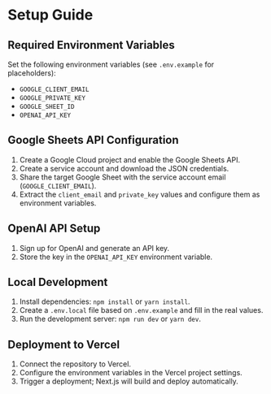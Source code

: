 # Setup Guide

## Required Environment Variables
Set the following environment variables (see `.env.example` for placeholders):
- `GOOGLE_CLIENT_EMAIL`
- `GOOGLE_PRIVATE_KEY`
- `GOOGLE_SHEET_ID`
- `OPENAI_API_KEY`

## Google Sheets API Configuration
1. Create a Google Cloud project and enable the Google Sheets API.
2. Create a service account and download the JSON credentials.
3. Share the target Google Sheet with the service account email (`GOOGLE_CLIENT_EMAIL`).
4. Extract the `client_email` and `private_key` values and configure them as environment variables.

## OpenAI API Setup
1. Sign up for OpenAI and generate an API key.
2. Store the key in the `OPENAI_API_KEY` environment variable.

## Local Development
1. Install dependencies: `npm install` or `yarn install`.
2. Create a `.env.local` file based on `.env.example` and fill in the real values.
3. Run the development server: `npm run dev` or `yarn dev`.

## Deployment to Vercel
1. Connect the repository to Vercel.
2. Configure the environment variables in the Vercel project settings.
3. Trigger a deployment; Next.js will build and deploy automatically.
